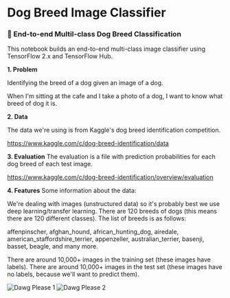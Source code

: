 # Dog Breed Image Classifier

### 🐶 End-to-end Multil-class Dog Breed Classification

This notebook builds an end-to-end multi-class image classifier using TensorFlow 2.x and TensorFlow Hub.

**1. Problem**

Identifying the breed of a dog given an image of a dog.

When I'm sitting at the cafe and I take a photo of a dog, I want to know what breed of dog it is.

**2. Data**

The data we're using is from Kaggle's dog breed identification competition.

https://www.kaggle.com/c/dog-breed-identification/data

**3. Evaluation**
The evaluation is a file with prediction probabilities for each dog breed of each test image.

https://www.kaggle.com/c/dog-breed-identification/overview/evaluation

**4. Features**
Some information about the data:

We're dealing with images (unstructured data) so it's probably best we use deep learning/transfer learning.
There are 120 breeds of dogs (this means there are 120 different classes).
The list of breeds is as follows:

affenpinscher,
afghan_hound,
african_hunting_dog,
airedale,
american_staffordshire_terrier,
appenzeller,
australian_terrier,
basenji,
basset,
beagle, and many more.


There are around 10,000+ images in the training set (these images have labels).
There are around 10,000+ images in the test set (these images have no labels, because we'll want to predict them).

![Dawg Please 1](https://user-images.githubusercontent.com/100320688/188893157-6d9df6ab-3384-4baa-85dc-94bef541327e.png)
![Dawg Please 2](https://user-images.githubusercontent.com/100320688/188893741-9ca56476-b6f0-4c08-b326-8d2ce4fca0a5.png)

